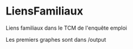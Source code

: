 # LiensFamiliaux
Liens familiaux dans le TCM de l'enquête emploi


Les premiers graphes sont dans /output